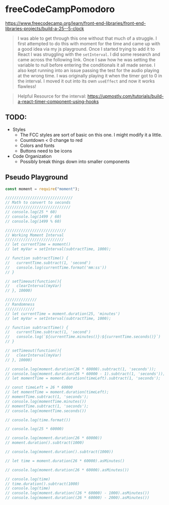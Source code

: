# freeCodeCampPomodoro

https://www.freecodecamp.org/learn/front-end-libraries/front-end-libraries-projects/build-a-25--5-clock

> I was able to get through this one without that much of a struggle. I first attempted to do this with moment for the time and came up with a good idea via my js playground. Once I started trying to add it to React I was struggling with the `setInterval`. I did some research and came across the following link. Once I saw how he was setting the variable to null before entering the conditionals it all made sense. I also kept running into an issue passing the test for the audio playing at the wrong time. I was originally playing it when the timer got to 0 in the interval. I moved it out into its own `useEffect` and now it works flawless!

> Helpful Resource for the interval: https://upmostly.com/tutorials/build-a-react-timer-component-using-hooks

## TODO:

- Styles
  - The FCC styles are sort of basic on this one. I might modify it a little.
  - Countdown < 0 change to red
  - Colors and fonts
  - Buttons need to be icons
- Code Organization
  - Possibly break things down into smaller components

## Pseudo Playground

```javascript
const moment = require("moment");

//////////////////////////////
// Math to convert to seconds
/////////////////////////////
// console.log(25 * 60)
// console.log(1499 / 60)
// console.log(1499 % 60)

///////////////////////////
// Working Moment Interval
//////////////////////////
// let currentTime = moment()
// let myVar = setInterval(subtractTime, 1000);

// function subtractTime() {
//   currentTime.subtract(1, 'second')
//   console.log(currentTime.format('mm:ss'))
// }

// setTimeout(function(){
//   clearInterval(myVar)
// }, 10000)

//////////////
// Randomness
/////////////
// let currentTime = moment.duration(25, 'minutes')
// let myVar = setInterval(subtractTime, 1000);

// function subtractTime() {
//   currentTime.subtract(1, 'second')
//   console.log(`${currentTime.minutes()}:${currentTime.seconds()}`)
// }

// setTimeout(function(){
//   clearInterval(myVar)
// }, 10000)

// console.log(moment.duration(26 * 60000).subtract(1, 'seconds'));
// console.log(moment.duration(26 * 60000 - 1).subtract(1, 'seconds'));
// let momentTime = moment.duration(timeLeft).subtract(1, 'seconds');

// const timeLeft = 26 * 60000
// let momentTime = moment.duration(timeLeft);
// momentTime.subtract(1, 'seconds');
// console.log(momentTime.minutes())
// momentTime.subtract(1, 'seconds');
// console.log(momentTime.seconds())

// console.log(time.format())

// console.log(25 * 60000)

// console.log(moment.duration(26 * 60000))
// moment.duration().subtract(1000)

// console.log(moment.duration().subtract(1000))

// let time = moment.duration(26 * 60000).asMinutes()

// console.log(moment.duration(26 * 60000).asMinutes())

// console.log(time)
// time.duration().subtract(1000)
// console.log(time)
// console.log(moment.duration((26 * 60000) - 1000).asMinutes())
// console.log(moment.duration((26 * 60000) - 2000).asMinutes())
```

